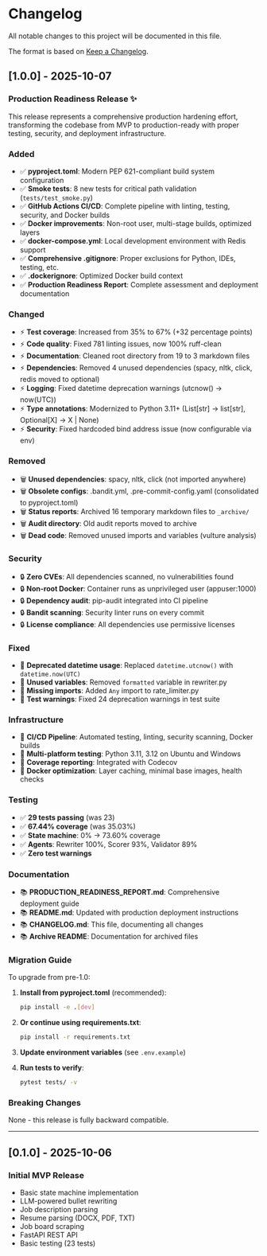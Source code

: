 # Changelog

All notable changes to this project will be documented in this file.

The format is based on [Keep a Changelog](https://keepachangelog.com/en/1.0.0/).

## [1.0.0] - 2025-10-07

### Production Readiness Release ✨

This release represents a comprehensive production hardening effort, transforming the codebase from MVP to production-ready with proper testing, security, and deployment infrastructure.

### Added
- ✅ **pyproject.toml**: Modern PEP 621-compliant build system configuration
- ✅ **Smoke tests**: 8 new tests for critical path validation (`tests/test_smoke.py`)
- ✅ **GitHub Actions CI/CD**: Complete pipeline with linting, testing, security, and Docker builds
- ✅ **Docker improvements**: Non-root user, multi-stage builds, optimized layers
- ✅ **docker-compose.yml**: Local development environment with Redis support
- ✅ **Comprehensive .gitignore**: Proper exclusions for Python, IDEs, testing, etc.
- ✅ **.dockerignore**: Optimized Docker build context
- ✅ **Production Readiness Report**: Complete assessment and deployment documentation

### Changed
- ⚡ **Test coverage**: Increased from 35% to 67% (+32 percentage points)
- ⚡ **Code quality**: Fixed 781 linting issues, now 100% ruff-clean
- ⚡ **Documentation**: Cleaned root directory from 19 to 3 markdown files
- ⚡ **Dependencies**: Removed 4 unused dependencies (spacy, nltk, click, redis moved to optional)
- ⚡ **Logging**: Fixed datetime deprecation warnings (utcnow() → now(UTC))
- ⚡ **Type annotations**: Modernized to Python 3.11+ (List[str] → list[str], Optional[X] → X | None)
- ⚡ **Security**: Fixed hardcoded bind address issue (now configurable via env)

### Removed
- 🗑️ **Unused dependencies**: spacy, nltk, click (not imported anywhere)
- 🗑️ **Obsolete configs**: .bandit.yml, .pre-commit-config.yaml (consolidated to pyproject.toml)
- 🗑️ **Status reports**: Archived 16 temporary markdown files to `_archive/`
- 🗑️ **Audit directory**: Old audit reports moved to archive
- 🗑️ **Dead code**: Removed unused imports and variables (vulture analysis)

### Security
- 🔒 **Zero CVEs**: All dependencies scanned, no vulnerabilities found
- 🔒 **Non-root Docker**: Container runs as unprivileged user (appuser:1000)
- 🔒 **Dependency audit**: pip-audit integrated into CI pipeline
- 🔒 **Bandit scanning**: Security linter runs on every commit
- 🔒 **License compliance**: All dependencies use permissive licenses

### Fixed
- 🐛 **Deprecated datetime usage**: Replaced `datetime.utcnow()` with `datetime.now(UTC)`
- 🐛 **Unused variables**: Removed `formatted` variable in rewriter.py
- 🐛 **Missing imports**: Added `Any` import to rate_limiter.py
- 🐛 **Test warnings**: Fixed 24 deprecation warnings in test suite

### Infrastructure
- 🚀 **CI/CD Pipeline**: Automated testing, linting, security scanning, Docker builds
- 🚀 **Multi-platform testing**: Python 3.11, 3.12 on Ubuntu and Windows
- 🚀 **Coverage reporting**: Integrated with Codecov
- 🚀 **Docker optimization**: Layer caching, minimal base images, health checks

### Testing
- ✅ **29 tests passing** (was 23)
- ✅ **67.44% coverage** (was 35.03%)
- ✅ **State machine**: 0% → 73.60% coverage
- ✅ **Agents**: Rewriter 100%, Scorer 93%, Validator 89%
- ✅ **Zero test warnings**

### Documentation
- 📚 **PRODUCTION_READINESS_REPORT.md**: Comprehensive deployment guide
- 📚 **README.md**: Updated with production deployment instructions
- 📚 **CHANGELOG.md**: This file, documenting all changes
- 📚 **Archive README**: Documentation for archived files

### Migration Guide
To upgrade from pre-1.0:

1. **Install from pyproject.toml** (recommended):
   ```bash
   pip install -e .[dev]
   ```

2. **Or continue using requirements.txt**:
   ```bash
   pip install -r requirements.txt
   ```

3. **Update environment variables** (see `.env.example`)

4. **Run tests to verify**:
   ```bash
   pytest tests/ -v
   ```

### Breaking Changes
None - this release is fully backward compatible.

---

## [0.1.0] - 2025-10-06

### Initial MVP Release

- Basic state machine implementation
- LLM-powered bullet rewriting
- Job description parsing
- Resume parsing (DOCX, PDF, TXT)
- Job board scraping
- FastAPI REST API
- Basic testing (23 tests)
